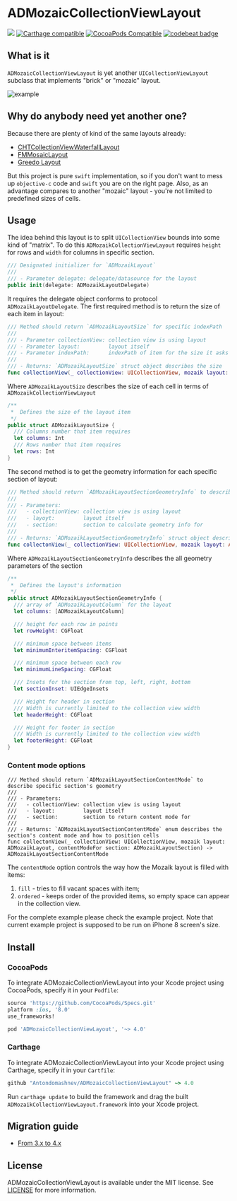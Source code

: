 # ADMozaicCollectionViewLayout

![](https://travis-ci.org/Antondomashnev/ADMozaicCollectionViewLayout.svg?branch=master)
[![Carthage compatible](https://img.shields.io/badge/Carthage-compatible-4BC51D.svg?style=flat)](https://github.com/Carthage/Carthage)
[![CocoaPods Compatible](https://img.shields.io/cocoapods/v/ADMozaicCollectionViewLayout.svg)](https://img.shields.io/cocoapods/v/ADMozaicCollectionViewLayout.svg)
[![codebeat badge](https://codebeat.co/badges/17a86057-b1be-497d-886a-c9cfdb17da10)](https://codebeat.co/projects/github-com-antondomashnev-admozaiccollectionviewlayout)

## What is it
`ADMozaicCollectionViewLayout` is yet another `UICollectionViewLayout` subclass that implements "brick" or "mozaic"
 layout.

![example](https://api.monosnap.com/rpc/file/download?id=CYs5aVmUdljqghadNwyYd1aVVSBh6d)

## Why do anybody need yet another one?
Because there are plenty of kind of the same layouts already:
* [CHTCollectionViewWaterfallLayout](https://github.com/chiahsien/CHTCollectionViewWaterfallLayout)
* [FMMosaicLayout](https://github.com/fmitech/FMMosaicLayout)
* [Greedo Layout](https://github.com/500px/greedo-layout-for-ios)

But this project is pure `swift` implementation, so if you don't want to mess up `objective-c` code and `swift` you are on the right page. Also, as an advantage compares to another "mozaic" layout - you're not limited to predefined sizes of cells.

## Usage

The idea behind this layout is to split `UICollectionView` bounds into some kind of "matrix".
To do this `ADMozaikCollectionViewLayout` requires `height` for rows and `width` for columns in specific section.
```swift
/// Designated initializer for `ADMozaikLayout`
///
/// - Parameter delegate: delegate/datasource for the layout
public init(delegate: ADMozaikLayoutDelegate)
```

It requires the delegate object conforms to protocol `ADMozaikLayoutDelegate`.
The first required method is to return the size of each item in layout:
```swift
/// Method should return `ADMozaikLayoutSize` for specific indexPath
///
/// - Parameter collectionView: collection view is using layout
/// - Parameter layout:         layout itself
/// - Parameter indexPath:      indexPath of item for the size it asks for
///
/// - Returns: `ADMozaikLayoutSize` struct object describes the size
func collectionView(_ collectionView: UICollectionView, mozaik layout: ADMozaikLayout, mozaikSizeForItemAt indexPath: IndexPath) -> ADMozaikLayoutSize
```

Where `ADMozaikLayoutSize` describes the size of each cell in terms of `ADMozaikCollectionViewLayout`
```swift
/**
 *  Defines the size of the layout item
 */
public struct ADMozaikLayoutSize {
  /// Columns number that item requires
  let columns: Int
  /// Rows number that item requires
  let rows: Int
}
```

The second method is to get the geometry information for each specific section of layout:
```swift
/// Method should return `ADMozaikLayoutSectionGeometryInfo` to describe specific section's geometry
///
/// - Parameters:
///   - collectionView: collection view is using layout
///   - layoyt:         layout itself
///   - section:        section to calculate geometry info for
///
/// - Returns: `ADMozaikLayoutSectionGeometryInfo` struct object describes the section's geometry
func collectonView(_ collectionView: UICollectionView, mozaik layoyt: ADMozaikLayout, geometryInfoFor section: ADMozaikLayoutSection) -> ADMozaikLayoutSectionGeometryInfo
```

Where `ADMozaikLayoutSectionGeometryInfo` describes the all geometry parameters of the section
```swift
/**
 *  Defines the layout's information
 */
public struct ADMozaikLayoutSectionGeometryInfo {
  /// array of `ADMozaikLayoutColumn` for the layout
  let columns: [ADMozaikLayoutColumn]

  /// height for each row in points
  let rowHeight: CGFloat

  /// minimum space between items
  let minimumInteritemSpacing: CGFloat

  /// minimum space between each row
  let minimumLineSpacing: CGFloat

  /// Insets for the section from top, left, right, bottom
  let sectionInset: UIEdgeInsets

  /// Height for header in section
  /// Width is currently limited to the collection view width
  let headerHeight: CGFloat

  /// Height for footer in section
  /// Width is currently limited to the collection view width
  let footerHeight: CGFloat
}
```

### Content mode options

```
/// Method should return `ADMozaikLayoutSectionContentMode` to describe specific section's geometry
///
/// - Parameters:
///   - collectionView: collection view is using layout
///   - layout:         layout itself
///   - section:        section to return content mode for
///
/// - Returns: `ADMozaikLayoutSectionContentMode` enum describes the section's content mode and how to position cells
func collectonView(_ collectionView: UICollectionView, mozaik layout: ADMozaikLayout, contentModeFor section: ADMozaikLayoutSection) -> ADMozaikLayoutSectionContentMode
```

The `contentMode` option controls the way how the Mozaik layout is filled with items:
1. `fill` - tries to fill vacant spaces with item;
2. `ordered` - keeps order of the provided items, so empty space can appear in the collection view.

For the complete example please check the example project. Note that current example project is supposed to be run on iPhone 8 screen's size.

## Install

### CocoaPods

To integrate ADMozaicCollectionViewLayout into your Xcode project using CocoaPods, specify it in your `Podfile`:

```ruby
source 'https://github.com/CocoaPods/Specs.git'
platform :ios, '8.0'
use_frameworks!

pod 'ADMozaicCollectionViewLayout', '~> 4.0'
```
### Carthage

To integrate ADMozaicCollectionViewLayout into your Xcode project using Carthage, specify it in your `Cartfile`:

```ruby
github "Antondomashnev/ADMozaicCollectionViewLayout" ~> 4.0
```

Run `carthage update` to build the framework and drag the built `ADMozaikCollectionViewLayout.framework` into your Xcode project.

## Migration guide

* [From 3.x to 4.x](./Docs/4_Migration_guide.md)

## License

ADMozaicCollectionViewLayout is available under the MIT license. See [LICENSE](LICENSE) for more information.
